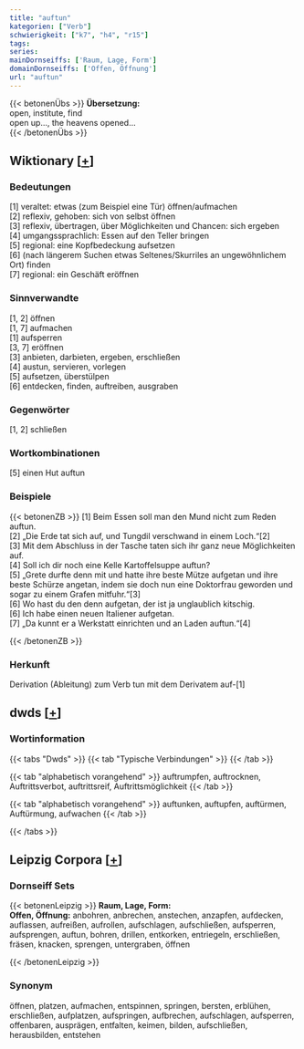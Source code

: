 ```yaml
---
title: "auftun"
kategorien: ["Verb"]
schwierigkeit: ["k7", "h4", "r15"]
tags:
series:
mainDornseiffs: ['Raum, Lage, Form']
domainDornseiffs: ['Offen, Öffnung']
url: "auftun"
---
```


{{< betonenÜbs >}}
**Übersetzung:**  
open, institute, find  
open up..., the heavens opened...  
{{< /betonenÜbs >}}

## Wiktionary [[+](https://de.wiktionary.org/wiki/auftun)]

### Bedeutungen
[1] veraltet: etwas (zum Beispiel eine Tür) öffnen/aufmachen  
[2] reflexiv, gehoben: sich von selbst öffnen  
[3] reflexiv, übertragen, über Möglichkeiten und Chancen: sich ergeben  
[4] umgangssprachlich: Essen auf den Teller bringen  
[5] regional: eine Kopfbedeckung aufsetzen  
[6] (nach längerem Suchen etwas Seltenes/Skurriles an ungewöhnlichem Ort) finden  
[7] regional: ein Geschäft eröffnen  

### Sinnverwandte
[1, 2] öffnen  
[1, 7] aufmachen  
[1] aufsperren  
[3, 7] eröffnen  
[3] anbieten, darbieten, ergeben, erschließen  
[4] austun, servieren, vorlegen  
[5] aufsetzen, überstülpen  
[6] entdecken, finden, auftreiben, ausgraben  

### Gegenwörter
[1, 2] schließen  

### Wortkombinationen
[5] einen Hut auftun  

### Beispiele
{{< betonenZB >}}
[1] Beim Essen soll man den Mund nicht zum Reden auftun.  
[2] „Die Erde tat sich auf, und Tungdil verschwand in einem Loch.“[2]  
[3] Mit dem Abschluss in der Tasche taten sich ihr ganz neue Möglichkeiten auf.  
[4] Soll ich dir noch eine Kelle Kartoffelsuppe auftun?  
[5] „Grete durfte denn mit und hatte ihre beste Mütze aufgetan und ihre beste Schürze angetan, indem sie doch nun eine Doktorfrau geworden und sogar zu einem Grafen mitfuhr.“[3]  
[6] Wo hast du den denn aufgetan, der ist ja unglaublich kitschig.  
[6] Ich habe einen neuen Italiener aufgetan.  
[7] „Da kunnt er a Werkstatt einrichten und an Laden auftun.“[4]  

{{< /betonenZB >}}
### Herkunft
Derivation (Ableitung) zum Verb tun mit dem Derivatem auf-[1]  



## dwds [[+](https://www.dwds.de/wb/auftun)]

### Wortinformation
{{< tabs "Dwds" >}}
{{< tab "Typische Verbindungen" >}}
{{< /tab >}}

{{< tab "alphabetisch vorangehend" >}}
auftrumpfen, auftrocknen, Auftrittsverbot, auftrittsreif, Auftrittsmöglichkeit
{{< /tab >}}

{{< tab "alphabetisch vorangehend" >}}
auftunken, auftupfen, auftürmen, Auftürmung, aufwachen
{{< /tab >}}

{{< /tabs >}}

## Leipzig Corpora [[+](https://corpora.uni-leipzig.de/en/res?word=auftun&corpusId=deu_newscrawl-public_2018)]

### Dornseiff Sets
{{< betonenLeipzig >}}
**Raum, Lage, Form:**  
**Offen, Öffnung:** anbohren, anbrechen, anstechen, anzapfen, aufdecken, auflassen, aufreißen, aufrollen, aufschlagen, aufschließen, aufsperren, aufsprengen, auftun, bohren, drillen, entkorken, entriegeln, erschließen, fräsen, knacken, sprengen, untergraben, öffnen  

{{< /betonenLeipzig >}}

### Synonym
öffnen, platzen, aufmachen, entspinnen, springen, bersten, erblühen, erschließen, aufplatzen, aufspringen, aufbrechen, aufschlagen, aufsperren, offenbaren, ausprägen, entfalten, keimen, bilden, aufschließen, herausbilden, entstehen

